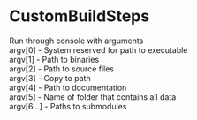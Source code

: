# CustomBuildSteps

Run through console with arguments  
argv[0] - System reserved for path to executable  
argv[1] - Path to binaries  
argv[2] - Path to source files  
argv[3] - Copy to path  
argv[4] - Path to documentation  
argv[5] - Name of folder that contains all data  
argv[6...] - Paths to submodules  
